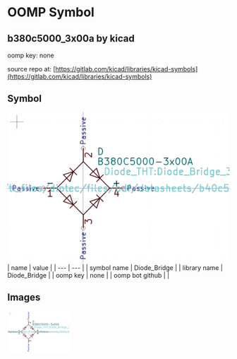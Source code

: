 # OOMP Symbol  
## b380c5000_3x00a  by kicad  
  
oomp key: none  
  
source repo at: [https://gitlab.com/kicad/libraries/kicad-symbols](https://gitlab.com/kicad/libraries/kicad-symbols)  
## Symbol  
  
[![working.png](working_600.png)](working.png)  
| name | value | 
| --- | --- | 
| symbol name | Diode_Bridge | 
| library name | Diode_Bridge | 
| oomp key | none | 
| oomp bot github |  | 
## Images  
  
[![working.png](working_140.png)](working.png)  
